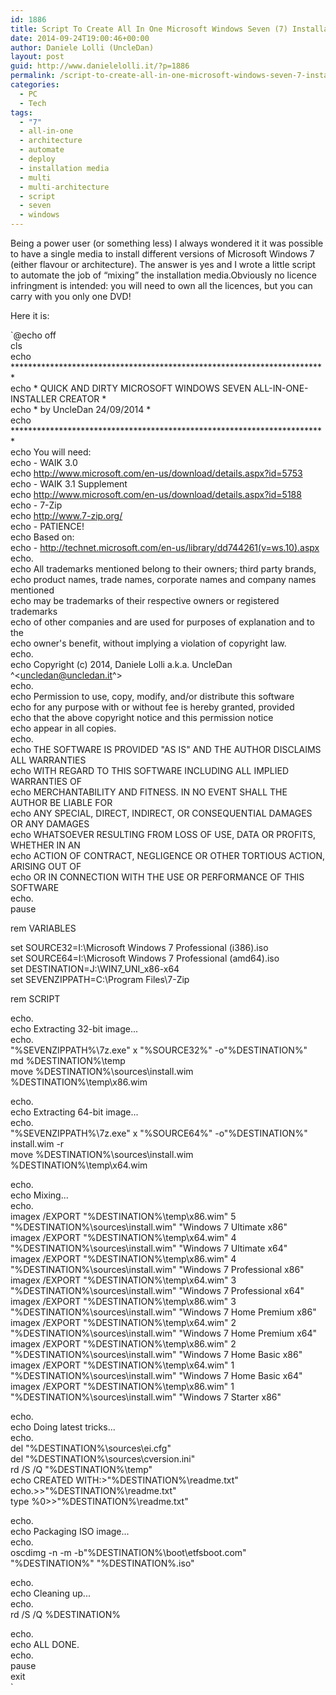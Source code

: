 ```yaml
---
id: 1886
title: Script To Create All In One Microsoft Windows Seven (7) Installation Media
date: 2014-09-24T19:00:46+00:00
author: Daniele Lolli (UncleDan)
layout: post
guid: http://www.danielelolli.it/?p=1886
permalink: /script-to-create-all-in-one-microsoft-windows-seven-7-installation-media-09-2014.html
categories:
  - PC
  - Tech
tags:
  - "7"
  - all-in-one
  - architecture
  - automate
  - deploy
  - installation media
  - multi
  - multi-architecture
  - script
  - seven
  - windows
---
```

Being a power user (or something less) I always wondered it it was possible to have a single media to install different versions of Microsoft Windows 7 (either flavour or architecture). The answer is yes and I wrote a little script to automate the job of &#8220;mixing&#8221; the installation media.Obviously no licence infringment is intended: you will need to own all the licences, but you can carry with you only one DVD!

Here it is:

`@echo off<br />
cls<br />
echo ************************************************************************<br />
echo * QUICK AND DIRTY MICROSOFT WINDOWS SEVEN ALL-IN-ONE-INSTALLER CREATOR *<br />
echo * by UncleDan 24/09/2014 *<br />
echo ************************************************************************<br />
echo You will need:<br />
echo - WAIK 3.0<br />
echo http://www.microsoft.com/en-us/download/details.aspx?id=5753<br />
echo - WAIK 3.1 Supplement<br />
echo http://www.microsoft.com/en-us/download/details.aspx?id=5188<br />
echo - 7-Zip<br />
echo http://www.7-zip.org/<br />
echo - PATIENCE!<br />
echo Based on:<br />
echo - http://technet.microsoft.com/en-us/library/dd744261(v=ws.10).aspx<br />
echo.<br />
echo All trademarks mentioned belong to their owners; third party brands,<br />
echo product names, trade names, corporate names and company names mentioned<br />
echo may be trademarks of their respective owners or registered trademarks<br />
echo of other companies and are used for purposes of explanation and to the<br />
echo owner's benefit, without implying a violation of copyright law.<br />
echo.<br />
echo Copyright (c) 2014, Daniele Lolli a.k.a. UncleDan ^<uncledan@uncledan.it^><br />
echo.<br />
echo Permission to use, copy, modify, and/or distribute this software<br />
echo for any purpose with or without fee is hereby granted, provided<br />
echo that the above copyright notice and this permission notice<br />
echo appear in all copies.<br />
echo.<br />
echo THE SOFTWARE IS PROVIDED "AS IS" AND THE AUTHOR DISCLAIMS ALL WARRANTIES<br />
echo WITH REGARD TO THIS SOFTWARE INCLUDING ALL IMPLIED WARRANTIES OF<br />
echo MERCHANTABILITY AND FITNESS. IN NO EVENT SHALL THE AUTHOR BE LIABLE FOR<br />
echo ANY SPECIAL, DIRECT, INDIRECT, OR CONSEQUENTIAL DAMAGES OR ANY DAMAGES<br />
echo WHATSOEVER RESULTING FROM LOSS OF USE, DATA OR PROFITS, WHETHER IN AN<br />
echo ACTION OF CONTRACT, NEGLIGENCE OR OTHER TORTIOUS ACTION, ARISING OUT OF<br />
echo OR IN CONNECTION WITH THE USE OR PERFORMANCE OF THIS SOFTWARE<br />
echo.<br />
pause</p>
<p>rem VARIABLES</p>
<p>set SOURCE32=I:\Microsoft Windows 7 Professional (i386).iso<br />
set SOURCE64=I:\Microsoft Windows 7 Professional (amd64).iso<br />
set DESTINATION=J:\WIN7_UNI_x86-x64<br />
set SEVENZIPPATH=C:\Program Files\7-Zip</p>
<p>rem SCRIPT</p>
<p>echo.<br />
echo Extracting 32-bit image...<br />
echo.<br />
"%SEVENZIPPATH%\7z.exe" x "%SOURCE32%" -o"%DESTINATION%"<br />
md %DESTINATION%\temp<br />
move %DESTINATION%\sources\install.wim %DESTINATION%\temp\x86.wim</p>
<p>echo.<br />
echo Extracting 64-bit image...<br />
echo.<br />
"%SEVENZIPPATH%\7z.exe" x "%SOURCE64%" -o"%DESTINATION%" install.wim -r<br />
move %DESTINATION%\sources\install.wim %DESTINATION%\temp\x64.wim</p>
<p>echo.<br />
echo Mixing...<br />
echo.<br />
imagex /EXPORT "%DESTINATION%\temp\x86.wim" 5 "%DESTINATION%\sources\install.wim" "Windows 7 Ultimate x86"<br />
imagex /EXPORT "%DESTINATION%\temp\x64.wim" 4 "%DESTINATION%\sources\install.wim" "Windows 7 Ultimate x64"<br />
imagex /EXPORT "%DESTINATION%\temp\x86.wim" 4 "%DESTINATION%\sources\install.wim" "Windows 7 Professional x86"<br />
imagex /EXPORT "%DESTINATION%\temp\x64.wim" 3 "%DESTINATION%\sources\install.wim" "Windows 7 Professional x64"<br />
imagex /EXPORT "%DESTINATION%\temp\x86.wim" 3 "%DESTINATION%\sources\install.wim" "Windows 7 Home Premium x86"<br />
imagex /EXPORT "%DESTINATION%\temp\x64.wim" 2 "%DESTINATION%\sources\install.wim" "Windows 7 Home Premium x64"<br />
imagex /EXPORT "%DESTINATION%\temp\x86.wim" 2 "%DESTINATION%\sources\install.wim" "Windows 7 Home Basic x86"<br />
imagex /EXPORT "%DESTINATION%\temp\x64.wim" 1 "%DESTINATION%\sources\install.wim" "Windows 7 Home Basic x64"<br />
imagex /EXPORT "%DESTINATION%\temp\x86.wim" 1 "%DESTINATION%\sources\install.wim" "Windows 7 Starter x86"</p>
<p>echo.<br />
echo Doing latest tricks...<br />
echo.<br />
del "%DESTINATION%\sources\ei.cfg"<br />
del "%DESTINATION%\sources\cversion.ini"<br />
rd /S /Q "%DESTINATION%\temp"<br />
echo CREATED WITH:>"%DESTINATION%\readme.txt"<br />
echo.>>"%DESTINATION%\readme.txt"<br />
type %0>>"%DESTINATION%\readme.txt"</p>
<p>echo.<br />
echo Packaging ISO image...<br />
echo.<br />
oscdimg -n -m -b"%DESTINATION%\boot\etfsboot.com" "%DESTINATION%" "%DESTINATION%.iso"</p>
<p>echo.<br />
echo Cleaning up...<br />
echo.<br />
rd /S /Q %DESTINATION%</p>
<p>echo.<br />
echo ALL DONE.<br />
echo.<br />
pause<br />
exit<br />
`